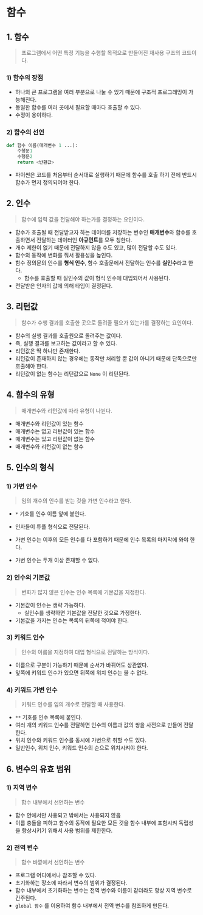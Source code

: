 # 함수

## 1. 함수

> 프로그램에서 어떤 특정 기능을 수행할 목적으로 만들어진 재사용 구조의 코드이다.

### 1) 함수의 장점

- 하나의 큰 프로그램을 여러 부분으로 나눌 수 있기 때문에 구조적 프로그래밍이 가능해진다.
- 동일한 함수를 여러 곳에서 필요할 때마다 호출할 수 있다.
- 수정이 용이하다.



### 2) 함수의 선언

```python
def 함수 이름(매개변수 1 ...):
    수행문1
    수행문2
    return <반환값>
```

- 파이썬은 코드를 처음부터 순서대로 실행하기 때문에 함수를 호출 하기 전에 반드시 함수가 먼저 정의되어야 한다.



## 2. 인수

> 함수에 입력 값을 전달해야 하는가를 결정하는 요인이다.

- 함수가 호출될 때 전달받고자 하는 데이터를 저장하는 변수인 **매개변수**와 함수를 호출하면서 전달하는 데이터인 **아규먼트**를 모두 칭한다.
- 개수 제한이 없기 때문에 전달하지 않을 수도 있고, 많이 전달할 수도 있다.
- 함수의 동작에 변화를 줘서 활용성을 높인다.
- 함수 정의문의 인수를 **형식 인수**, 함수 호출문에서 전달하는 인수를 **실인수**라고 한다.
  - 함수를 호출할 때 실인수의 값이 형식 인수에 대입되어서 사용된다.
- 전달받은 인자의 값에 의해 타입이 결정된다.



## 3. 리턴값

> 함수가 수행 결과를 호출한 곳으로 돌려줄 필요가 있는가를 결정하는 요인이다.

- 함수의 실행 결과를 호출원으로 돌려주는 값이다.
- 즉, 실행 결과를 보고하는 값이라고 할 수 있다.
- 리턴값은 딱 하나만 존재한다.
- 리턴값이 존재하지 않는 경우에는 동작만 처리할 뿐 값이 아니기 때문에 단독으로만 호출해야 한다.
- 리턴값이 없는 함수는 리턴값으로 `None` 이 리턴된다.



## 4. 함수의 유형

> 매개변수와 리턴값에 따라 유형이 나뉜다.

- 매개변수와 리턴값이 있는 함수
- 매개변수는 없고 리턴값이 있는 함수
- 매개변수는 있고 리턴값이 없는 함수
- 매개변수와 리턴값이 없는 함수



## 5. 인수의 형식

### 1) 가변 인수

> 임의 개수의 인수를 받는 것을 가변 인수라고 한다.

- `*` 기호를 인수 이름 앞에 붙인다.
- 인자들이 튜플 형식으로 전달된다.

- 가변 인수는 이후의 모든 인수를 다 포함하기 때문에 인수 목록의 마지막에 와야 한다.
- 가변 인수는 두개 이상 존재할 수 없다.



### 2) 인수의 기본값

> 변화가 많지 않은 인수는 인수 목록에 기본값을 지정한다.

- 기본값이 인수는 생략 가능하다.
  - 실인수를 생략하면 기본값을 전달한 것으로 가정한다.
- 기본값을 가지는 인수는 목록의 뒤쪽에 적어야 한다.



### 3) 키워드 인수

> 인수의 이름을 지정하여 대입 형식으로 전달하는 방식이다.

- 이름으로 구분이 가능하기 때문에 순서가 바뀌어도 상관없다.
- 앞쪽에 키워드 인수가 있으면 뒤쪽에 위치 인수는 올 수 없다.



### 4) 키워드 가변 인수

> 키워드 인수를 임의 개수로 전달할 때 사용한다.

- `**` 기호를 인수 목록에 붙인다.
- 여러 개의 키워드 인수를 전달하면 인수의 이름과 값의 쌍을 사전으로 만들어 전달한다.
- 위치 인수와 키워드 인수를 동시에 가변으로 취할 수도 있다.
- 일반인수, 위치 인수, 키워드 인수의 순으로 위치시켜야 한다.



## 6. 변수의 유효 범위

### 1) 지역 변수

> 함수 내부에서 선언하는 변수

- 함수 안에서만 사용되고 밖에서는 사용되지 않음
- 이름 충돌을 피하고 함수의 동작에 필요한 모든 것을 함수 내부에 포함시켜 독립성을 향상시키기 위해서 사용 범위를 제한한다.



### 2) 전역 변수

> 함수 바깥에서 선언하는 변수

- 프로그램 어디에서나 참조할 수 있다.
- 초기화하는 장소에 따라서 변수의 범위가 결정된다.
- 함수 내부에서 초기화하는 변수는 전역 변수와 이름이 같더라도 항상 지역 변수로 간주된다.
- `global 함수` 를 이용하여 함수 내부에서 전역 변수를 참조하게 만든다.



